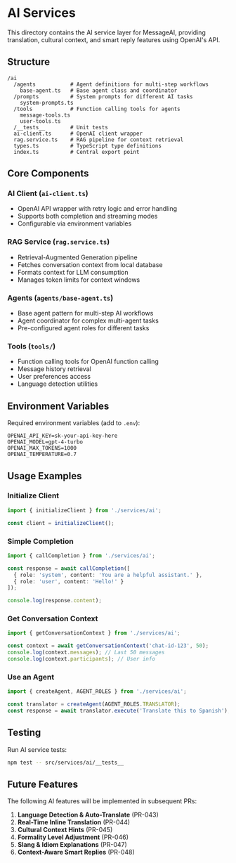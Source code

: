 # AI Services

This directory contains the AI service layer for MessageAI, providing translation, cultural context, and smart reply features using OpenAI's API.

## Structure

```
/ai
  /agents           # Agent definitions for multi-step workflows
    base-agent.ts   # Base agent class and coordinator
  /prompts          # System prompts for different AI tasks
    system-prompts.ts
  /tools            # Function calling tools for agents
    message-tools.ts
    user-tools.ts
  /__tests__        # Unit tests
  ai-client.ts      # OpenAI client wrapper
  rag.service.ts    # RAG pipeline for context retrieval
  types.ts          # TypeScript type definitions
  index.ts          # Central export point
```

## Core Components

### AI Client (`ai-client.ts`)
- OpenAI API wrapper with retry logic and error handling
- Supports both completion and streaming modes
- Configurable via environment variables

### RAG Service (`rag.service.ts`)
- Retrieval-Augmented Generation pipeline
- Fetches conversation context from local database
- Formats context for LLM consumption
- Manages token limits for context windows

### Agents (`agents/base-agent.ts`)
- Base agent pattern for multi-step AI workflows
- Agent coordinator for complex multi-agent tasks
- Pre-configured agent roles for different tasks

### Tools (`tools/`)
- Function calling tools for OpenAI function calling
- Message history retrieval
- User preferences access
- Language detection utilities

## Environment Variables

Required environment variables (add to `.env`):

```
OPENAI_API_KEY=sk-your-api-key-here
OPENAI_MODEL=gpt-4-turbo
OPENAI_MAX_TOKENS=1000
OPENAI_TEMPERATURE=0.7
```

## Usage Examples

### Initialize Client

```typescript
import { initializeClient } from './services/ai';

const client = initializeClient();
```

### Simple Completion

```typescript
import { callCompletion } from './services/ai';

const response = await callCompletion([
  { role: 'system', content: 'You are a helpful assistant.' },
  { role: 'user', content: 'Hello!' }
]);

console.log(response.content);
```

### Get Conversation Context

```typescript
import { getConversationContext } from './services/ai';

const context = await getConversationContext('chat-id-123', 50);
console.log(context.messages); // Last 50 messages
console.log(context.participants); // User info
```

### Use an Agent

```typescript
import { createAgent, AGENT_ROLES } from './services/ai';

const translator = createAgent(AGENT_ROLES.TRANSLATOR);
const response = await translator.execute('Translate this to Spanish');
```

## Testing

Run AI service tests:

```bash
npm test -- src/services/ai/__tests__
```

## Future Features

The following AI features will be implemented in subsequent PRs:

1. **Language Detection & Auto-Translate** (PR-043)
2. **Real-Time Inline Translation** (PR-044)
3. **Cultural Context Hints** (PR-045)
4. **Formality Level Adjustment** (PR-046)
5. **Slang & Idiom Explanations** (PR-047)
6. **Context-Aware Smart Replies** (PR-048)
